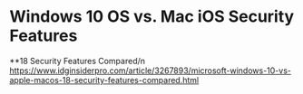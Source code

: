 # Windows 10 OS vs. Mac iOS Security Features

**18 Security Features Compared/n
https://www.idginsiderpro.com/article/3267893/microsoft-windows-10-vs-apple-macos-18-security-features-compared.html
